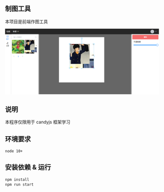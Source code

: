 ## 制图工具

本项目是前端作图工具

![thumb](./thumb.png)

## 说明

本程序仅限用于 candyjs 框架学习

## 环境要求

```
node 10+
```

## 安装依赖 & 运行

```
npm install
npm run start
```

